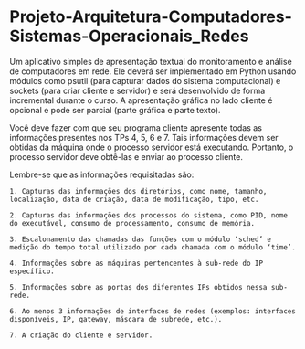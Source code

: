 # Projeto-Arquitetura-Computadores-Sistemas-Operacionais_Redes

Um aplicativo simples de apresentação textual do monitoramento e análise de computadores em rede. Ele deverá ser implementado em Python usando módulos como psutil (para capturar dados do sistema computacional) e sockets (para criar cliente e servidor) e será desenvolvido de forma incremental durante o curso. A apresentação gráfica no lado cliente é opcional e pode ser parcial (parte gráfica e parte texto).

Você deve fazer com que seu programa cliente apresente todas as informações presentes nos TPs 4, 5, 6 e 7. Tais informações devem ser obtidas da máquina onde o processo servidor está executando. Portanto, o processo servidor deve obtê-las e enviar ao processo cliente.

Lembre-se que as informações requisitadas são:

   
    1. Capturas das informações dos diretórios, como nome, tamanho, localização, data de criação, data de modificação, tipo, etc.
    
    2. Capturas das informações dos processos do sistema, como PID, nome do executável, consumo de processamento, consumo de memória.
    
    3. Escalonamento das chamadas das funções com o módulo ‘sched’ e medição do tempo total utilizado por cada chamada com o módulo ‘time’.
    
    4. Informações sobre as máquinas pertencentes à sub-rede do IP específico.
    
    5. Informações sobre as portas dos diferentes IPs obtidos nessa sub-rede.
    
    6. Ao menos 3 informações de interfaces de redes (exemplos: interfaces disponíveis, IP, gateway, máscara de subrede, etc.).

    7. A criação do cliente e servidor.
